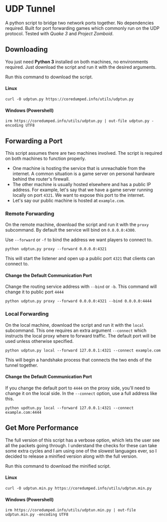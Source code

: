 # UDP Tunnel

A python script to bridge two network ports together. No dependencies required. Built for
port forwarding games which commonly run on the UDP protocol. Tested with _Quake 3_ and _Project Zomboid_.

## Downloading
You just need __Python 3__ installed on both machines, no environments required. Just download
the script and run it with the desired arguments.

Run this command to download the script.
#### Linux
    curl -O udptun.py https://coredumped.info/utils/udptun.py
#### Windows (Powershell)
    irm https://coredumped.info/utils/udptun.py | out-file udptun.py -encoding UTF8

## Forwarding a Port
This script assumes there are two machines involved. The script is required on both machines to function
properly.
- One machine is hosting the service that is unreachable from the internet. A common situation is a game server on personal hardware behind the router's firewall.
- The other machine is usually hosted elsewhere and has a public IP address.
For example, let's say that we have a game server running locally on port `4321`. We 
want to expose this port to the internet.
- Let's say our public machine is hosted at `example.com`. 

### Remote Forwarding

On the remote machine, download the script and run it with the `proxy` subcommand. By 
default the service will bind on `0.0.0.0:4300`. 

Use `--forward` or `-f` to bind the address we want players to connect to.

    python udptun.py proxy --forward 0.0.0.0:4321

This will start the listener and open up a public port `4321` that clients can connect to.

#### Change the Default Communication Port
Change the routing service address with `--bind` or `-b`. This command will change it to public port `4444`

    python udptun.py proxy --forward 0.0.0.0:4321 --bind 0.0.0.0:4444

### Local Forwarding
On the local machine, download the script and run it with the `local` subcommand. This
one requires an extra argument `--connect` which instructs the local proxy where to
forward traffic. The default port will be used unless otherwise specified.

    python udptun.py local --forward 127.0.0.1:4321 --connect example.com

This will begin a handshake process that connects the two ends of the tunnel together.
#### Change the Default Communication Port
If you change the default port to `4444` on the proxy side, you'll need to change it on the local side. In the `--connect`
option, use a full address like this.

    python updtun.py local --forward 127.0.0.1:4321 --connect example.com:4444

## Get More Performance
The full version of this script has a verbose option, which lets the user see all the
packets going through. I understand the checks for these can take some extra cycles and
I am using one of the slowest languages ever, so I decided to release a minified version
along with the full version.

Run this command to download the minified script.
#### Linux
    curl -O udptun.min.py https://coredumped.info/utils/udptun.min.py
#### Windows (Powershell)
    irm https://coredumped.info/utils/udptun.min.py | out-file udptun.min.py -encoding UTF8
